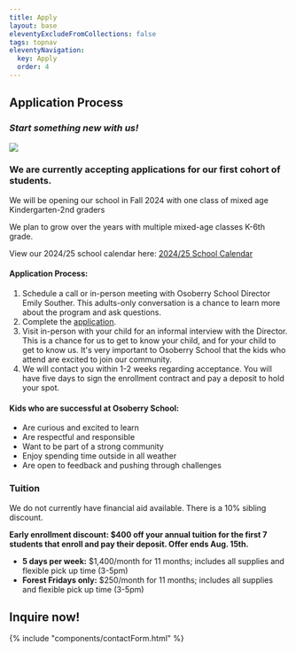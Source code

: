 ```yaml
---
title: Apply
layout: base
eleventyExcludeFromCollections: false
tags: topnav
eleventyNavigation:
  key: Apply
  order: 4
---
```

## Application Process

### *Start something new with us!*

![](/assets/uploads/dice.jpg)

### We are currently accepting applications for our first cohort of students.

We will be opening our school in Fall 2024 with one class of mixed age Kindergarten-2nd graders

We plan to grow over the years with multiple mixed-age classes K-6th grade. 

View our 2024/25 school calendar here: [2024/25 School Calendar](https://drive.google.com/file/d/1FyhkHj7rsgk0KM3bBcQGSyNVG0sN5QLz/view?usp=sharing)

#### Application Process:

1. Schedule a call or in-person meeting with Osoberry School Director Emily Souther. This adults-only conversation is a chance to learn more about the program and ask questions.
2. Complete the [application](https://forms.gle/YPW8pkDc4gxgxHMx8).
3. Visit in-person with your child for an informal interview with the Director. This is a chance for us to get to know your child, and for your child to get to know us. It's very important to Osoberry School that the kids who attend are excited to join our community.
4. We will contact you within 1-2 weeks regarding acceptance. You will have five days to sign the enrollment contract and pay a deposit to hold your spot.

#### Kids who are successful at Osoberry School:

* Are curious and excited to learn
* Are respectful and responsible
* Want to be part of a strong community
* Enjoy spending time outside in all weather
* Are open to feedback and pushing through challenges

### Tuition

We do not currently have financial aid available. There is a 10% sibling discount. 

**Early enrollment discount: $400 off your annual tuition for the first 7 students that enroll and pay their deposit. Offer ends Aug. 15th.** 

* **5 days per week:** $1,400/month for 11 months; includes all supplies and flexible pick up time (3-5pm)
* **Forest Fridays only:** $250/month for 11 months; includes all supplies and flexible pick up time (3-5pm)

## Inquire now!

{% include "components/contactForm.html" %}
